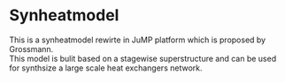 # Synheatmodel
This is a synheatmodel rewirte in JuMP platform which is proposed by Grossmann. <br>
This model is bulit based on a stagewise superstructure and can be used for synthsize a large scale heat exchangers network.
